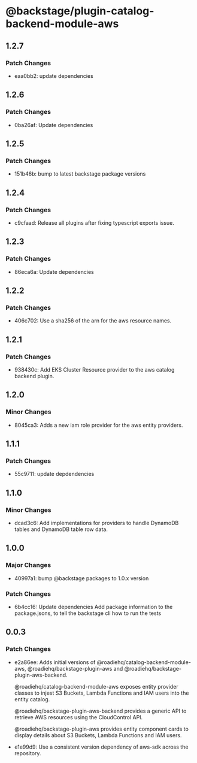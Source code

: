 # @backstage/plugin-catalog-backend-module-aws

## 1.2.7

### Patch Changes

- eaa0bb2: update dependencies

## 1.2.6

### Patch Changes

- 0ba26af: Update dependencies

## 1.2.5

### Patch Changes

- 151b46b: bump to latest backstage package versions

## 1.2.4

### Patch Changes

- c9cfaad: Release all plugins after fixing typescript exports issue.

## 1.2.3

### Patch Changes

- 86eca6a: Update dependencies

## 1.2.2

### Patch Changes

- 406c702: Use a sha256 of the arn for the aws resource names.

## 1.2.1

### Patch Changes

- 938430c: Add EKS Cluster Resource provider to the aws catalog backend plugin.

## 1.2.0

### Minor Changes

- 8045ca3: Adds a new iam role provider for the aws entity providers.

## 1.1.1

### Patch Changes

- 55c9711: update depdendencies

## 1.1.0

### Minor Changes

- dcad3c6: Add implementations for providers to handle DynamoDB tables and DynamoDB table row data.

## 1.0.0

### Major Changes

- 40997a1: bump @backstage packages to 1.0.x version

### Patch Changes

- 6b4cc16: Update dependencies
  Add package information to the package.jsons, to tell the backstage cli how to run the tests

## 0.0.3

### Patch Changes

- e2a86ee: Adds initial versions of @roadiehq/catalog-backend-module-aws, @roadiehq/backstage-plugin-aws and @roadiehq/backstage-plugin-aws-backend.

  @roadiehq/catalog-backend-module-aws exposes entity provider classes to injest S3 Buckets, Lambda Functions and IAM users into the entity catalog.

  @roadiehq/backstage-plugin-aws-backend provides a generic API to retrieve AWS resources using the CloudControl API.

  @roadiehq/backstage-plugin-aws provides entity component cards to display details about S3 Buckets, Lambda Functions and IAM users.

- e1e99d9: Use a consistent version dependency of aws-sdk across the repository.
